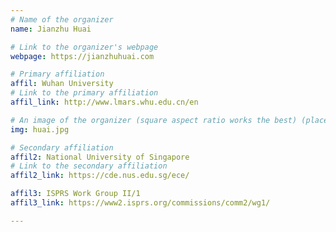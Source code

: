```yaml
---
# Name of the organizer
name: Jianzhu Huai

# Link to the organizer's webpage
webpage: https://jianzhuhuai.com

# Primary affiliation
affil: Wuhan University
# Link to the primary affiliation
affil_link: http://www.lmars.whu.edu.cn/en

# An image of the organizer (square aspect ratio works the best) (place in the `assets/img/organizers` directory)
img: huai.jpg

# Secondary affiliation
affil2: National University of Singapore
# Link to the secondary affiliation
affil2_link: https://cde.nus.edu.sg/ece/

affil3: ISPRS Work Group II/1
affil3_link: https://www2.isprs.org/commissions/comm2/wg1/

---
```

